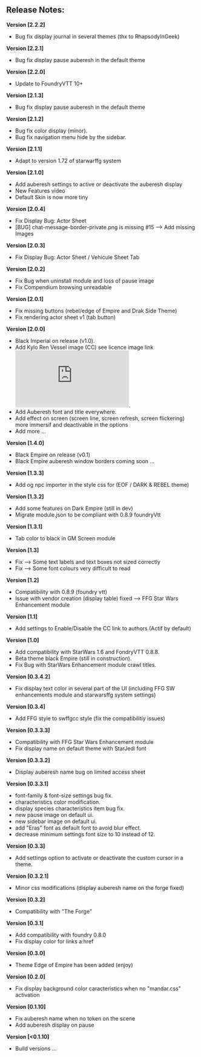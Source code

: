 ## Release Notes:

**Version [2.2.2]**
* Bug fix display journal in several themes (thx to RhapsodyInGeek)

**Version [2.2.1]**
* Bug fix display pause auberesh in the default theme

**Version [2.2.0]**
* Update to FoundryVTT 10+

**Version [2.1.3]**
* Bug fix display pause auberesh in the default theme

**Version [2.1.2]**
* Bug fix color display (minor).
* Bug fix navigation menu hide by the sidebar.

**Version [2.1.1]**
* Adapt to version 1.72 of starwarffg system

**Version [2.1.0]**
* Add auberesh settings to active or deactivate the auberesh display
* New Features video
* Default Skin is now more tiny

**Version [2.0.4]**
* Fix Display Bug: Actor Sheet
* [BUG] chat-message-border-private.png is missing #15 --> Add missing Images 

**Version [2.0.3]**
* Fix Display Bug: Actor Sheet / Vehicule Sheet Tab 

**Version [2.0.2]**
* Fix Bug when uninstall module and loss of pause image
* Fix Compendium browsing unreadable

**Version [2.0.1]**
* Fix missing buttons (rebel/edge of Empire and Drak Side Theme)
* Fix rendering actor sheet v1 (tab button)

**Version [2.0.0]**
* Black Imperial on release (v1.0).
* Add Kylo Ren Vessel image (CC) see licence image link ![](https://github.com/prolice/swffgUI-cc/blob/swffgUI-cc/ImagesLicences.md).
* Add Auberesh font and title everywhere.
* Add effect on screen (screen line, screen refresh, screen flickering) more immersif and deactivable in the options
* Add more ...

**Version [1.4.0]**
* Black Empire on release (v0.1)
* Black Empire auberesh window borders coming soon ...

**Version [1.3.3]**
* Add og npc importer in the style css for (EOF / DARK & REBEL theme)

**Version [1.3.2]**
* Add some features on Dark Empire (still in dev)
* Migrate module.json to be compliant with 0.8.9 foundryVtt 

**Version [1.3.1]**
* Tab color to black in GM Screen module

**Version [1.3]**
* Fix --> Some text labels and text boxes not sized correctly
* Fix --> Some font colours very difficult to read

**Version [1.2]**
* Compatibility with 0.8.9 (foundry vtt)
* Issue with vendor creation (display table) fixed --> FFG Star Wars Enhancement module

**Version [1.1]**
* Add settings to Enable/Disable the CC link to authors (Actif by default)

**Version [1.0]**
* Add compatibility with StarWars 1.6 and FondryVTT 0.8.8.
* Beta theme black Empire (still in construction).
* Fix Bug with StarWars Enhancement module crawl titles.

**Version [0.3.4.2]**
* Fix display text color in several part of the UI (including FFG SW enhancements module and starwarsffg system settings)

**Version [0.3.4]**
* Add FFG style to swffgcc style (fix the compatibilitiy issues)

**Version [0.3.3.3]**
* Compatibility with FFG Star Wars Enhancement module
* Fix display name on default theme with StarJedi font

**Version [0.3.3.2]**
* Display auberesh name bug on limited access sheet

**Version [0.3.3.1]**
* font-family & font-size settings bug fix.
* characteristics color modification.
* display species characteristics item bug fix.
* new pause image on default ui.
* new sidebar image on default ui.
* add "Eras" font as default font to avoid blur effect.
* decrease minimum settings font size to 10 instead of 12.

**Version [0.3.3]**
* Add settings option to activate or deactivate the custom cursor in a theme.

**Version [0.3.2.1]**
* Minor css modifications (display auberesh name on the forge fixed)

**Version [0.3.2]**
* Compatibility with "The Forge"

**Version [0.3.1]**
* Add compatibility with foundry 0.8.0
* Fix display color for links a:href

**Version [0.3.0]**
* Theme Edge of Empire has been added (enjoy)

**Version [0.2.0]**
* Fix display background color caracteristics when no "mandar.css" activation

**Version [0.1.10]**
* Fix auberesh name when no token on the scene
* Add auberesh display on pause

**Version [<0.1.10]**
* Build versions ...
